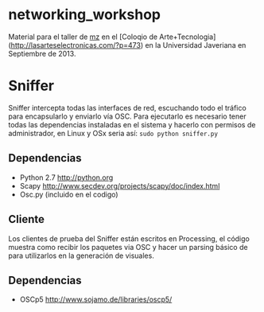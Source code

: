 networking_workshop
===================

Material para el taller de [mz](http://martinez-zea.info) en el [Coloqio de Arte+Tecnologia]
(http://lasarteselectronicas.com/?p=473) en la Universidad Javeriana en Septiembre de 2013.

# Sniffer
Sniffer intercepta todas las interfaces de red, escuchando todo el tráfico para encapsularlo y enviarlo vía OSC. 
Para ejecutarlo es necesario tener todas las dependencias instaladas en el sistema y hacerlo con permisos de administrador,
en Linux y OSx seria así: ``sudo python sniffer.py``


## Dependencias
* Python 2.7 <http://python.org>
* Scapy <http://www.secdev.org/projects/scapy/doc/index.html>
* Osc.py (incluido en el codigo)

## Cliente
Los clientes de prueba del Sniffer están escritos en Processing, el código muestra como recibir los paquetes via OSC y
hacer un parsing básico de para utilizarlos en la generación de visuales.

## Dependencias
* OSCp5 <http://www.sojamo.de/libraries/oscp5/>

